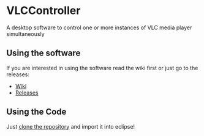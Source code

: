 # VLCController
A desktop software to control one or more instances of VLC media player simultaneously

## Using the software

If you are interested in using the software read the wiki first or just go to the releases:
* [Wiki](//github.com/Felix-Franz/VLCController/wiki/)
* [Releases](//github.com/Felix-Franz/VLCController/releases)

## Using the Code

Just [clone the repository](https://youtu.be/ptK9-CNms98) and import it into eclipse!
